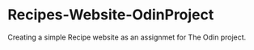 # Recipes-Website-OdinProject
Creating a simple Recipe website as an assignmet for The Odin project.
